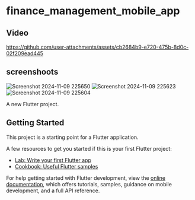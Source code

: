 # finance_management_mobile_app


## Video
https://github.com/user-attachments/assets/cb2684b9-e720-475b-8d0c-02f209ead445

## screenshoots
![Screenshot 2024-11-09 225650](https://github.com/user-attachments/assets/6e489093-80ea-47b3-9b78-4ffaa0aaf3aa)
![Screenshot 2024-11-09 225623](https://github.com/user-attachments/assets/f674915c-f556-4245-80b5-0867b1a35a0a)
![Screenshot 2024-11-09 225604](https://github.com/user-attachments/assets/f19c863e-40a7-40c1-be2b-601ed8dec3b7)


A new Flutter project.

## Getting Started

This project is a starting point for a Flutter application.

A few resources to get you started if this is your first Flutter project:

- [Lab: Write your first Flutter app](https://docs.flutter.dev/get-started/codelab)
- [Cookbook: Useful Flutter samples](https://docs.flutter.dev/cookbook)

For help getting started with Flutter development, view the
[online documentation](https://docs.flutter.dev/), which offers tutorials,
samples, guidance on mobile development, and a full API reference.

